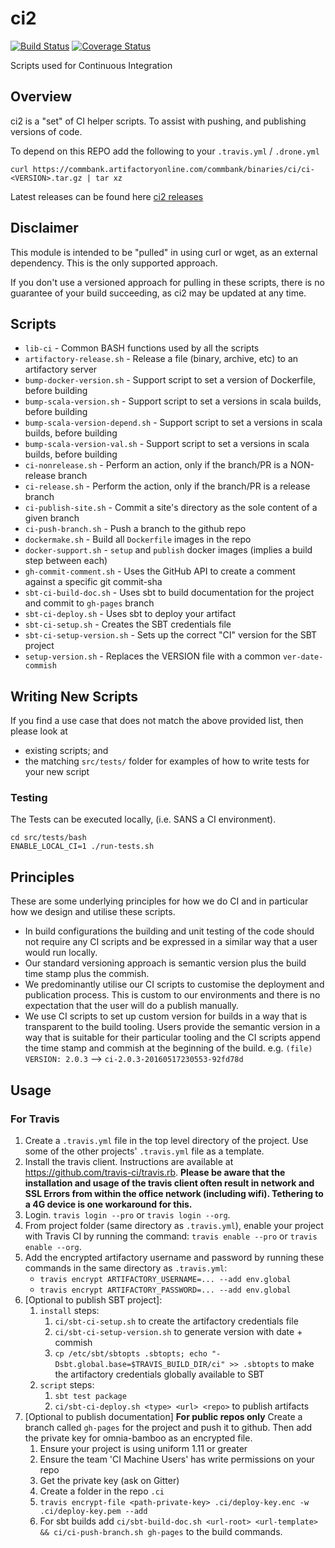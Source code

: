 # ci2

[![Build Status](https://travis-ci.org/CommBank/ci2.svg?branch=master)](https://travis-ci.org/CommBank/ci2)
[![Coverage Status](https://coveralls.io/repos/github/CommBank/ci2/badge.svg?branch=master)](https://coveralls.io/github/CommBank/ci2?branch=master)

Scripts used for Continuous Integration

## Overview

ci2 is a "set" of CI helper scripts. To assist with pushing, and publishing versions of code.

To depend on this REPO add the following to your ``.travis.yml`` / ``.drone.yml``

```
curl https://commbank.artifactoryonline.com/commbank/binaries/ci/ci-<VERSION>.tar.gz | tar xz
```

Latest releases can be found here [ci2 releases](https://commbank.artifactoryonline.com/commbank/binaries/ci/)

## Disclaimer

This module is intended to be "pulled" in using curl or wget, as an external dependency. 
This is the only supported approach.

If you don't use a versioned approach for pulling in these scripts, there is no guarantee of your build succeeding, as ci2 may be updated at any time.

## Scripts 

* ``lib-ci`` - Common BASH functions used by all the scripts
* ``artifactory-release.sh`` - Release a file (binary, archive, etc) to an artifactory server
* ``bump-docker-version.sh`` - Support script to set a version of Dockerfile, before building
* ``bump-scala-version.sh`` - Support script to set a versions in scala builds, before building
* ``bump-scala-version-depend.sh`` - Support script to set a versions in scala builds, before building
* ``bump-scala-version-val.sh`` - Support script to set a versions in scala builds, before building
* ``ci-nonrelease.sh`` - Perform an action, only if the branch/PR is a NON-release branch
* ``ci-release.sh`` - Perform the action, only if the branch/PR is a release branch
* ``ci-publish-site.sh`` - Commit a site's directory as the sole content of a given branch
* ``ci-push-branch.sh`` - Push a branch to the github repo
* ``dockermake.sh`` - Build all ``Dockerfile`` images in the repo
* ``docker-support.sh`` - ``setup`` and ``publish`` docker images (implies a build step between each)
* ``gh-commit-comment.sh`` - Uses the GitHub API to create a comment against a specific git commit-sha
* ``sbt-ci-build-doc.sh`` - Uses sbt to build documentation for the project and commit to ``gh-pages`` branch
* ``sbt-ci-deploy.sh`` - Uses sbt to deploy your artifact
* ``sbt-ci-setup.sh`` - Creates the SBT credentials file
* ``sbt-ci-setup-version.sh`` - Sets up the correct "CI" version for the SBT project
* ``setup-version.sh`` - Replaces the VERSION file with a common ``ver-date-commish``

## Writing New Scripts

If you find a use case that does not match the above provided list, then please look at 

* existing scripts; and
* the matching ``src/tests/`` folder for examples of how to write tests for your new script

### Testing

The Tests can be executed locally, (i.e. SANS a CI environment).

```
cd src/tests/bash
ENABLE_LOCAL_CI=1 ./run-tests.sh
```

## Principles

These are some underlying principles for how we do CI and in particular how we design and utilise 
these scripts.

* In build configurations the building and unit testing of the code should not require any CI 
  scripts and be expressed in a similar way that a user would run locally.
* Our standard versioning approach is semantic version plus the build time stamp plus the commish.
* We predominantly utilise our CI scripts to customise the deployment and publication process. This 
  is custom to our environments and there is no expectation that the user will do a publish manually.
* We use CI scripts to set up custom version for builds in a way that is transparent to the build
  tooling. Users provide the semantic version in a way that is suitable for their particular tooling
  and the CI scripts append the time stamp and commish at the beginning of the build.
  e.g. ``(file) VERSION: 2.0.3`` --> ``ci-2.0.3-20160517230553-92fd78d``

## Usage

### For Travis

1. Create a `.travis.yml` file in the top level directory of the project. Use some of the other projects' `.travis.yml`
   file as a template.
2. Install the travis client. Instructions are available at https://github.com/travis-ci/travis.rb. **Please be aware that the installation and usage of the travis client often result in network and SSL Errors from within the office network (including wifi). Tethering to  a 4G device is one workaround for this.**
3. Login. `travis login --pro` or `travis login --org`.
4. From project folder (same directory as `.travis.yml`), enable your project with Travis CI by running the command:
   `travis enable --pro` or `travis enable --org`.
5. Add the encrypted artifactory username and password by running these commands in the same directory as `.travis.yml`:
   - `travis encrypt ARTIFACTORY_USERNAME=... --add env.global`
   - `travis encrypt ARTIFACTORY_PASSWORD=... --add env.global`
6. [Optional to publish SBT project]:
   1. `install` steps:
      1. `ci/sbt-ci-setup.sh` to create the artifactory credentials file
      1. `ci/sbt-ci-setup-version.sh` to generate version with date + commish
      1. `cp /etc/sbt/sbtopts .sbtopts; echo "-Dsbt.global.base=$TRAVIS_BUILD_DIR/ci" >> .sbtopts` to make the artifactory credentials globally available to SBT
   1. `script` steps:
      1. `sbt test package`
      1. `ci/sbt-ci-deploy.sh <type> <url> <repo>` to publish artifacts
7. [Optional to publish documentation] **For public repos only** Create a branch called `gh-pages` for the project and push it to github. Then add the private key for omnia-bamboo as an encrypted file.
   1. Ensure your project is using uniform 1.11 or greater
   1. Ensure the team 'CI Machine Users' has write permissions on your repo
   1. Get the private key (ask on Gitter)
   1. Create a folder in the repo `.ci`
   1. `travis encrypt-file <path-private-key> .ci/deploy-key.enc -w .ci/deploy-key.pem --add`
   1. For sbt builds add `ci/sbt-build-doc.sh <url-root> <url-template> && ci/ci-push-branch.sh gh-pages` to the build commands.
